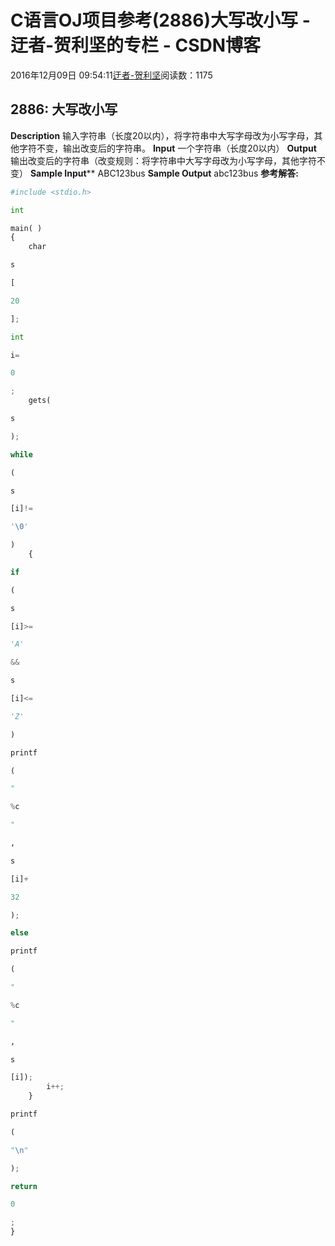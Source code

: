 
# C语言OJ项目参考(2886)大写改小写 - 迂者-贺利坚的专栏 - CSDN博客

2016年12月09日 09:54:11[迂者-贺利坚](https://me.csdn.net/sxhelijian)阅读数：1175



## 2886: 大写改小写
**Description**
输入字符串（长度20以内），将字符串中大写字母改为小写字母，其他字符不变，输出改变后的字符串。
**Input**
一个字符串（长度20以内）
**Output**
输出改变后的字符串（改变规则：将字符串中大写字母改为小写字母，其他字符不变）
**Sample Input****
ABC123bus
**Sample Output**
abc123bus
**参考解答:**
```python
#include <stdio.h>
```
```python
int
```
```python
main( )
{
    char
```
```python
s
```
```python
[
```
```python
20
```
```python
];
```
```python
int
```
```python
i=
```
```python
0
```
```python
;
    gets(
```
```python
s
```
```python
);
```
```python
while
```
```python
(
```
```python
s
```
```python
[i]!=
```
```python
'\0'
```
```python
)
    {
```
```python
if
```
```python
(
```
```python
s
```
```python
[i]>=
```
```python
'A'
```
```python
&&
```
```python
s
```
```python
[i]<=
```
```python
'Z'
```
```python
)
```
```python
printf
```
```python
(
```
```python
"
```
```python
%c
```
```python
"
```
```python
,
```
```python
s
```
```python
[i]+
```
```python
32
```
```python
);
```
```python
else
```
```python
printf
```
```python
(
```
```python
"
```
```python
%c
```
```python
"
```
```python
,
```
```python
s
```
```python
[i]);
        i++;
    }
```
```python
printf
```
```python
(
```
```python
"\n"
```
```python
);
```
```python
return
```
```python
0
```
```python
;
}
```

